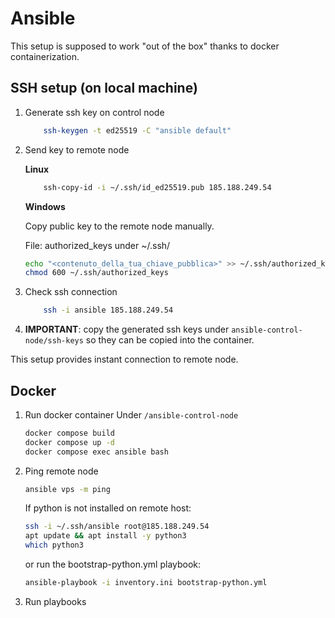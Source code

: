 # Ansible

This setup is supposed to work "out of the box" thanks to docker containerization.

## SSH setup (on local machine)

1. Generate ssh key on control node

    ```bash
        ssh-keygen -t ed25519 -C "ansible default"
    ```

2. Send key to remote node

    **Linux**

    ```bash
        ssh-copy-id -i ~/.ssh/id_ed25519.pub 185.188.249.54
    ```

    **Windows**

    Copy public key to the remote node manually.

    File: authorized_keys under ~/.ssh/

    ```bash
    echo "<contenuto_della_tua_chiave_pubblica>" >> ~/.ssh/authorized_keys
    chmod 600 ~/.ssh/authorized_keys
    ```

3. Check ssh connection

    ```bash
        ssh -i ansible 185.188.249.54
    ```

4. **IMPORTANT**: copy the generated ssh keys under `ansible-control-node/ssh-keys` so they can be copied into the container.

This setup provides instant connection to remote node.

## Docker

1. Run docker container
   Under `/ansible-control-node`

    ```bash
    docker compose build
    docker compose up -d
    docker compose exec ansible bash
    ```

2. Ping remote node

    ```bash
    ansible vps -m ping
    ```

    If python is not installed on remote host:

    ```bash
    ssh -i ~/.ssh/ansible root@185.188.249.54
    apt update && apt install -y python3
    which python3
    ```

    or run the bootstrap-python.yml playbook:

    ```bash
    ansible-playbook -i inventory.ini bootstrap-python.yml
    ```

3. Run playbooks

    ```bash
    
    ```
